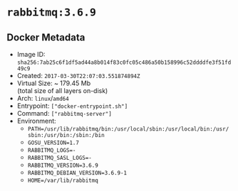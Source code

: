 # `rabbitmq:3.6.9`

## Docker Metadata

- Image ID: `sha256:7ab25c6f1df5ad44a8b014f83c0fc05c486a50b158996c52ddddfe3f51fd49c9`
- Created: `2017-03-30T22:07:03.551874894Z`
- Virtual Size: ~ 179.45 Mb  
  (total size of all layers on-disk)
- Arch: `linux`/`amd64`
- Entrypoint: `["docker-entrypoint.sh"]`
- Command: `["rabbitmq-server"]`
- Environment:
  - `PATH=/usr/lib/rabbitmq/bin:/usr/local/sbin:/usr/local/bin:/usr/sbin:/usr/bin:/sbin:/bin`
  - `GOSU_VERSION=1.7`
  - `RABBITMQ_LOGS=-`
  - `RABBITMQ_SASL_LOGS=-`
  - `RABBITMQ_VERSION=3.6.9`
  - `RABBITMQ_DEBIAN_VERSION=3.6.9-1`
  - `HOME=/var/lib/rabbitmq`
